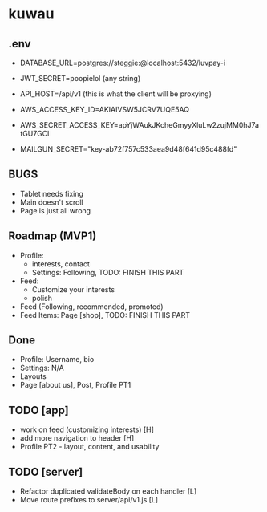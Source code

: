 # kuwau

## .env

- DATABASE_URL=postgres://steggie:@localhost:5432/luvpay-i
- JWT_SECRET=poopielol (any string)
- API_HOST=/api/v1 (this is what the client will be proxying)

- AWS_ACCESS_KEY_ID=AKIAIVSW5JCRV7UQE5AQ
- AWS_SECRET_ACCESS_KEY=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

- MAILGUN_SECRET="key-ab72f757c533aea9d48f641d95c488fd"

## BUGS

- Tablet needs fixing
- Main doesn't scroll
- Page is just all wrong

## Roadmap (MVP1)

- Profile:
  - interests, contact
  - Settings: Following, TODO: FINISH THIS PART
- Feed:
  - Customize your interests
  - polish
- Feed (Following, recommended, promoted)
- Feed Items: Page [shop], TODO: FINISH THIS PART

## Done

- Profile: Username, bio
- Settings: N/A
- Layouts
- Page [about us], Post, Profile PT1

## TODO [app]
- work on feed (customizing interests) [H]
- add more navigation to header [H]
- Profile PT2 - layout, content, and usability

## TODO [server]

* Refactor duplicated validateBody on each handler [L]
* Move route prefixes to server/api/v1.js [L]

